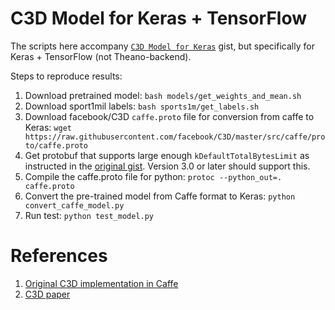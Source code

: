 C3D Model for Keras + TensorFlow
================================

The scripts here accompany [`C3D Model for Keras`](https://gist.github.com/albertomontesg/d8b21a179c1e6cca0480ebdf292c34d2) gist, but specifically for Keras + TensorFlow (not Theano-backend).

Steps to reproduce results:

1. Download pretrained model: `bash models/get_weights_and_mean.sh`
2. Download sport1mil labels: `bash sports1m/get_labels.sh`
3. Download facebook/C3D `caffe.proto` file for conversion from caffe to Keras: `wget https://raw.githubusercontent.com/facebook/C3D/master/src/caffe/proto/caffe.proto`
4. Get protobuf that supports large enough `kDefaultTotalBytesLimit` as instructed in the [original gist](https://gist.github.com/albertomontesg/d8b21a179c1e6cca0480ebdf292c34d2). Version 3.0 or later should support this.
5. Compile the caffe.proto file for python: `protoc --python_out=. caffe.proto`
6. Convert the pre-trained model from Caffe format to Keras: `python convert_caffe_model.py`
7. Run test: `python test_model.py`

References
==========

1. [Original C3D implementation in Caffe](https://github.com/facebook/C3D)
2. [C3D paper](https://arxiv.org/abs/1412.0767)

